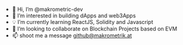 - 👋  Hi, I’m @makrometric-dev
- :pushpin: I’m interested in building dApps and web3Apps
- :bulb: I’m currently learning ReactJS, Solidity and Javascript
- :eyes: I’m looking to collaborate on Blockchain Projects based on EVM
- 📫  shoot me a message github@makrometrik.at
